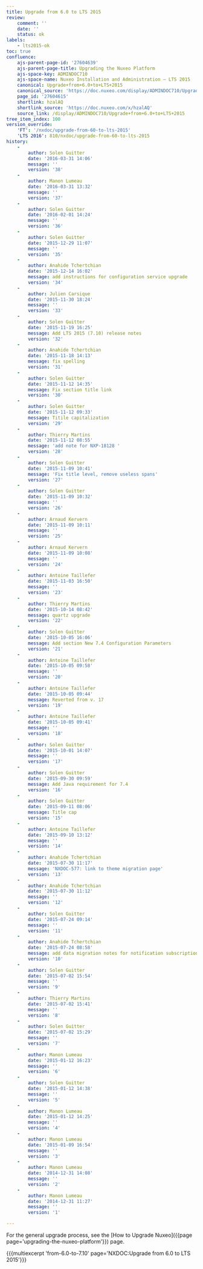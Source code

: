 ```yaml
---
title: Upgrade from 6.0 to LTS 2015
review:
    comment: ''
    date: ''
    status: ok
labels:
    - lts2015-ok
toc: true
confluence:
    ajs-parent-page-id: '27604639'
    ajs-parent-page-title: Upgrading the Nuxeo Platform
    ajs-space-key: ADMINDOC710
    ajs-space-name: Nuxeo Installation and Administration — LTS 2015
    canonical: Upgrade+from+6.0+to+LTS+2015
    canonical_source: 'https://doc.nuxeo.com/display/ADMINDOC710/Upgrade+from+6.0+to+LTS+2015'
    page_id: '27604615'
    shortlink: hzalAQ
    shortlink_source: 'https://doc.nuxeo.com/x/hzalAQ'
    source_link: /display/ADMINDOC710/Upgrade+from+6.0+to+LTS+2015
tree_item_index: 100
version_override:
    'FT': '/nxdoc/upgrade-from-60-to-lts-2015'
    'LTS 2016': 810/nxdoc/upgrade-from-60-to-lts-2015
history:
    -
        author: Solen Guitter
        date: '2016-03-31 14:06'
        message: ''
        version: '38'
    -
        author: Manon Lumeau
        date: '2016-03-31 13:32'
        message: ''
        version: '37'
    -
        author: Solen Guitter
        date: '2016-02-01 14:24'
        message: ''
        version: '36'
    -
        author: Solen Guitter
        date: '2015-12-29 11:07'
        message: ''
        version: '35'
    -
        author: Anahide Tchertchian
        date: '2015-12-14 16:02'
        message: add instructions for configuration service upgrade
        version: '34'
    -
        author: Julien Carsique
        date: '2015-11-30 18:24'
        message: ''
        version: '33'
    -
        author: Solen Guitter
        date: '2015-11-19 16:25'
        message: Add LTS 2015 (7.10) release notes
        version: '32'
    -
        author: Anahide Tchertchian
        date: '2015-11-18 14:13'
        message: fix spelling
        version: '31'
    -
        author: Solen Guitter
        date: '2015-11-12 14:35'
        message: Fix section title link
        version: '30'
    -
        author: Solen Guitter
        date: '2015-11-12 09:33'
        message: Titile capitalization
        version: '29'
    -
        author: Thierry Martins
        date: '2015-11-12 08:55'
        message: 'add note for NXP-18128 '
        version: '28'
    -
        author: Solen Guitter
        date: '2015-11-09 10:41'
        message: 'Fix title level, remove useless spans'
        version: '27'
    -
        author: Solen Guitter
        date: '2015-11-09 10:32'
        message: ''
        version: '26'
    -
        author: Arnaud Kervern
        date: '2015-11-09 10:11'
        message: ''
        version: '25'
    -
        author: Arnaud Kervern
        date: '2015-11-09 10:08'
        message: ''
        version: '24'
    -
        author: Antoine Taillefer
        date: '2015-11-03 16:50'
        message: ''
        version: '23'
    -
        author: Thierry Martins
        date: '2015-10-14 08:42'
        message: quartz upgrade
        version: '22'
    -
        author: Solen Guitter
        date: '2015-10-05 16:06'
        message: Add section New 7.4 Configuration Parameters
        version: '21'
    -
        author: Antoine Taillefer
        date: '2015-10-05 09:58'
        message: ''
        version: '20'
    -
        author: Antoine Taillefer
        date: '2015-10-05 09:44'
        message: Reverted from v. 17
        version: '19'
    -
        author: Antoine Taillefer
        date: '2015-10-05 09:41'
        message: ''
        version: '18'
    -
        author: Solen Guitter
        date: '2015-10-01 14:07'
        message: ''
        version: '17'
    -
        author: Solen Guitter
        date: '2015-09-30 09:59'
        message: Add Java requirement for 7.4
        version: '16'
    -
        author: Solen Guitter
        date: '2015-09-11 08:06'
        message: Title cap
        version: '15'
    -
        author: Antoine Taillefer
        date: '2015-09-10 13:12'
        message: ''
        version: '14'
    -
        author: Anahide Tchertchian
        date: '2015-07-30 11:17'
        message: 'NXDOC-577: link to theme migration page'
        version: '13'
    -
        author: Anahide Tchertchian
        date: '2015-07-30 11:12'
        message: ''
        version: '12'
    -
        author: Solen Guitter
        date: '2015-07-24 09:14'
        message: ''
        version: '11'
    -
        author: Anahide Tchertchian
        date: '2015-07-24 08:58'
        message: add data migration notes for notification subscriptions (NXP-16704)
        version: '10'
    -
        author: Solen Guitter
        date: '2015-07-02 15:54'
        message: ''
        version: '9'
    -
        author: Thierry Martins
        date: '2015-07-02 15:41'
        message: ''
        version: '8'
    -
        author: Solen Guitter
        date: '2015-07-02 15:29'
        message: ''
        version: '7'
    -
        author: Manon Lumeau
        date: '2015-01-12 16:23'
        message: ''
        version: '6'
    -
        author: Solen Guitter
        date: '2015-01-12 14:38'
        message: ''
        version: '5'
    -
        author: Manon Lumeau
        date: '2015-01-12 14:25'
        message: ''
        version: '4'
    -
        author: Manon Lumeau
        date: '2015-01-09 16:54'
        message: ''
        version: '3'
    -
        author: Manon Lumeau
        date: '2014-12-31 14:08'
        message: ''
        version: '2'
    -
        author: Manon Lumeau
        date: '2014-12-31 11:27'
        message: ''
        version: '1'

---
```

For the general upgrade process, see the&nbsp;[How to Upgrade Nuxeo]({{page page='upgrading-the-nuxeo-platform'}})&nbsp;page.

{{{multiexcerpt 'from-6.0-to-7.10' page='NXDOC:Upgrade from 6.0 to LTS 2015'}}}

&nbsp;
